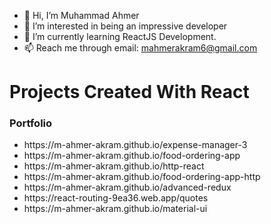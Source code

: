 - 👋 Hi, I’m Muhammad Ahmer
- 👀 I’m interested in being an impressive developer
- 🌱 I’m currently learning ReactJS Development.
- 📫 Reach me through email: mahmerakram6@gmail.com

<h1>Projects Created With React</h1>
<h3>Portfolio</h3>
<ul>
 <li>https://m-ahmer-akram.github.io/expense-manager-3</li>
 <li>https://m-ahmer-akram.github.io/food-ordering-app</li>
 <li>https://m-ahmer-akram.github.io/http-react</li>
 <li>https://m-ahmer-akram.github.io/food-ordering-app-http</li>
 <li>https://m-ahmer-akram.github.io/advanced-redux</li>
 <li>https://react-routing-9ea36.web.app/quotes</li>
 <li>https://m-ahmer-akram.github.io/material-ui</li>
</ul>

<!---
01Ahmer/01Ahmer is a ✨ special ✨ repository because its `README.md` (this file) appears on your GitHub profile.
You can click the Preview link to take a look at your changes.
<!--- 💞️ I’m looking to collaborate on ...
--->
